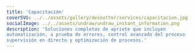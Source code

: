 ```yaml
---
title: 'Capacitación'
coverSVG: ../../assets/gallery/desoutter/services/capacitacion.jpg
socialImage: ../../assets/undraw/undraw_instant_information.png
description: 'Soluciones completas de apriete que incluyen
automatización, a prueba de errores, control avanzado del proceso
supervisión en directo y optimización de procesos.'
---
```


